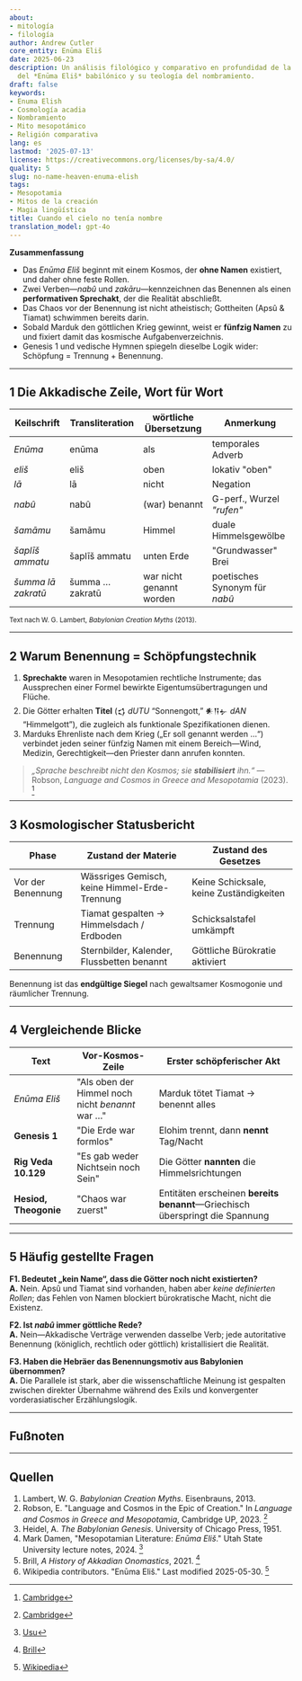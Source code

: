 ```yaml
---
about:
- mitología
- filología
author: Andrew Cutler
core_entity: Enūma Eliš
date: 2025-06-23
description: Un análisis filológico y comparativo en profundidad de la famosa apertura
  del *Enūma Eliš* babilónico y su teología del nombramiento.
draft: false
keywords:
- Enuma Elish
- Cosmología acadia
- Nombramiento
- Mito mesopotámico
- Religión comparativa
lang: es
lastmod: '2025-07-13'
license: https://creativecommons.org/licenses/by-sa/4.0/
quality: 5
slug: no-name-heaven-enuma-elish
tags:
- Mesopotamia
- Mitos de la creación
- Magia lingüística
title: Cuando el cielo no tenía nombre
translation_model: gpt-4o
---
```


**Zusammenfassung**

- Das *Enūma Eliš* beginnt mit einem Kosmos, der **ohne Namen** existiert, und daher ohne feste Rollen.  
- Zwei Verben—*nabû* und *zakāru*—kennzeichnen das Benennen als einen **performativen Sprechakt**, der die Realität abschließt.  
- Das Chaos vor der Benennung ist nicht atheistisch; Gottheiten (Apsû & Tiamat) schwimmen bereits darin.  
- Sobald Marduk den göttlichen Krieg gewinnt, weist er **fünfzig Namen** zu und fixiert damit das kosmische Aufgabenverzeichnis.  
- Genesis 1 und vedische Hymnen spiegeln dieselbe Logik wider: Schöpfung = Trennung + Benennung.

---

## 1 Die Akkadische Zeile, Wort für Wort

| Keilschrift | Transliteration | wörtliche Übersetzung | Anmerkung |
|-------------|-----------------|-----------------------|-----------|
| *Enūma* | enūma | als | temporales Adverb |
| *eliš* | eliš | oben | lokativ "oben" |
| *lā* | lā | nicht | Negation |
| *nabû* | nabû | (war) benannt | G-perf., Wurzel *"rufen"* |
| *šamāmu* | šamāmu | Himmel | duale Himmelsgewölbe |
| *šaplīš ammatu* | šaplīš ammatu | unten Erde | "Grundwasser" Brei |
| *šumma lā zakratū* | šumma … zakratū | war nicht genannt worden | poetisches Synonym für *nabû* |

<small>Text nach W. G. Lambert, *Babylonian Creation Myths* (2013).</small>

---

## 2 Warum Benennung = Schöpfungstechnik

1. **Sprechakte** waren in Mesopotamien rechtliche Instrumente; das Aussprechen einer Formel bewirkte Eigentumsübertragungen und Flüche.  
2. Die Götter erhalten **Titel** (𒌓 *dUTU* “Sonnengott,” 𒀭𒀀𒉡 *dAN* “Himmelgott”), die zugleich als funktionale Spezifikationen dienen.  
3. Marduks Ehrenliste nach dem Krieg („Er soll genannt werden …“) verbindet jeden seiner fünfzig Namen mit einem Bereich—Wind, Medizin, Gerechtigkeit—den Priester dann anrufen konnten.  

> *„Sprache beschreibt nicht den Kosmos; sie **stabilisiert** ihn.“* —Robson, *Language and Cosmos in Greece and Mesopotamia* (2023).  [^oai1]

---

## 3 Kosmologischer Statusbericht

| Phase | Zustand der Materie | Zustand des Gesetzes |
|-------|---------------------|----------------------|
| Vor der Benennung | Wässriges Gemisch, keine Himmel-Erde-Trennung | Keine Schicksale, keine Zuständigkeiten |
| Trennung | Tiamat gespalten → Himmelsdach / Erdboden | Schicksalstafel umkämpft |
| Benennung | Sternbilder, Kalender, Flussbetten benannt | Göttliche Bürokratie aktiviert |

Benennung ist das **endgültige Siegel** nach gewaltsamer Kosmogonie und räumlicher Trennung.

---

## 4 Vergleichende Blicke

| Text | Vor-Kosmos-Zeile | Erster schöpferischer Akt |
|------|------------------|--------------------------|
| *Enūma Eliš* | "Als oben der Himmel noch nicht *benannt* war …" | Marduk tötet Tiamat → benennt alles |
| **Genesis 1** | "Die Erde war formlos" | Elohim trennt, dann **nennt** Tag/Nacht |
| **Rig Veda 10.129** | "Es gab weder Nichtsein noch Sein" | Die Götter **nannten** die Himmelsrichtungen |
| **Hesiod, Theogonie** | "Chaos war zuerst" | Entitäten erscheinen **bereits benannt**—Griechisch überspringt die Spannung |

---

## 5 Häufig gestellte Fragen

**F1. Bedeutet „kein Name“, dass die Götter noch nicht existierten?**  
**A.** Nein. Apsû und Tiamat sind vorhanden, haben aber *keine definierten Rollen*; das Fehlen von Namen blockiert bürokratische Macht, nicht die Existenz.

**F2. Ist *nabû* immer göttliche Rede?**  
**A.** Nein—Akkadische Verträge verwenden dasselbe Verb; jede autoritative Benennung (königlich, rechtlich oder göttlich) kristallisiert die Realität.

**F3. Haben die Hebräer das Benennungsmotiv aus Babylonien übernommen?**  
**A.** Die Parallele ist stark, aber die wissenschaftliche Meinung ist gespalten zwischen direkter Übernahme während des Exils und konvergenter vorderasiatischer Erzählungslogik.

---

## Fußnoten

[^oai1]: [Cambridge](https://www.cambridge.org/core/books/language-and-cosmos-in-greece-and-mesopotamia/language-and-cosmos-in-the-epic-of-creation/F9C41567F74F95C1F57304FBEDC150A7)
[^oai2]: [Cambridge](https://www.cambridge.org/core/books/language-and-cosmos-in-greece-and-mesopotamia/language-and-cosmos-in-the-epic-of-creation/F9C41567F74F95C1F57304FBEDC150A7)
[^oai3]: [Usu](https://www.usu.edu/markdamen/ane/lectures/10.1.pdf)
[^oai4]: [Brill](https://brill.com/display/book/edcoll/9789004445215/BP000013.xml?language=en&srsltid=AfmBOootbSkXcBgdsX5fKz0oBE4GJjIznG0rbP0jDY2pSQ6IE6zQ4K5b)
[^oai5]: [Wikipedia](https://en.wikipedia.org/wiki/En%C5%ABma_Eli%C5%A1)
[^1]: Lambert, *Babylonian Creation Myths* (2013) p. 231. 
[^2]: Robson, *Language and Cosmos in Greece and Mesopotamia* (Cambridge, 2023). 
[^3]: Heidel, *The Babylonian Genesis* (1951) ch. 2. 

---

## Quellen

1. Lambert, W. G. *Babylonian Creation Myths*. Eisenbrauns, 2013. 
2. Robson, E. "Language and Cosmos in the Epic of Creation." In *Language and Cosmos in Greece and Mesopotamia*, Cambridge UP, 2023. [^oai2] 
3. Heidel, A. *The Babylonian Genesis*. University of Chicago Press, 1951. 
4. Mark Damen, "Mesopotamian Literature: *Enūma Eliš*." Utah State University lecture notes, 2024. [^oai3] 
5. Brill, *A History of Akkadian Onomastics*, 2021. [^oai4] 
6. Wikipedia contributors. "Enūma Eliš." Last modified 2025-05-30. [^oai5]
